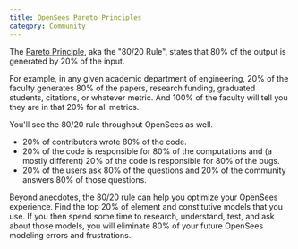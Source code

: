 ```yaml
---
title: OpenSees Pareto Principles
category: Community
---
```


The [Pareto Principle](https://en.wikipedia.org/wiki/Pareto_principle), aka the "80/20 Rule", states that 80% of the output is generated by 20% of the input.

For example, in any given academic department of engineering, 20% of the faculty generates 80% of the papers, research funding, graduated students, citations, or whatever metric. And 100% of the faculty will tell you they are in that 20% for all metrics.

You'll see the 80/20 rule throughout OpenSees as well.

+ 20% of contributors wrote 80% of the code.
+ 20% of the code is responsible for 80% of the computations and (a mostly different) 20% of the code is responsible for 80% of the bugs.
+ 20% of the users ask 80% of the questions and 20% of the community answers 80% of those questions.

Beyond anecdotes, the 80/20 rule can help you optimize your OpenSees experience. Find the top 20% of element and constitutive models that you use. If you then spend some time to research, understand, test, and ask about those models, you will eliminate 80% of your future OpenSees modeling errors and frustrations.

